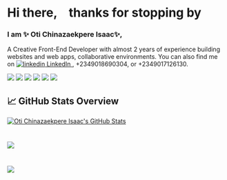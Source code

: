 
# Hi there, <img src="https://raw.githubusercontent.com/MartinHeinz/MartinHeinz/master/wave.gif" width="14px"> thanks for stopping by

### I am ✨ Oti Chinazaekpere Isaac✨,

A Creative Front-End Developer with almost 2 years of experience building websites and web apps, collaborative environments. You can also find me on 
<a href="https://www.linkedin.com/in/chinaza oti/" rel="nofollow noreferrer">
  <img src="https://i.stack.imgur.com/gVE0j.png" alt="linkedin"> LinkedIn
</a>, +2349018690304, or +2349017126130.

![](https://img.shields.io/badge/code-HTML-informational?style=flat&logo=html5&logoColor=white&color=2bbc8a)
![](https://img.shields.io/badge/tools-CSS-informational?style=flat&logo=css3&logoColor=white&color=2bbc8a)
![](https://img.shields.io/badge/Tools-SASS/SCSS-informational?style=flat&logo=sass&logoColor=white&color=2bbc8a)
![](https://img.shields.io/badge/Code-JavaScript-informational?style=flat&logo=javascript&logoColor=white&color=2bbc8a)
![](https://img.shields.io/badge/Code-React-informational?style=flat&logo=react&logoColor=white&color=2bbc8a)
![](https://img.shields.io/badge/Tools-Bootstrap-informational?style=flat&logo=bootstrap&logoColor=white&color=2bbc8a)

## &#x1f4c8; GitHub Stats Overview
<a href="https://github.com/otiisaac199">
  <img align="center" src="https://github-readme-stats.vercel.app/api?username=otiisaac199&count_private=true&show_icons=true&theme=dracula" alt="Oti Chinazaekpere Isaac's GitHub Stats" />
</a>

#
<a href="https://github.com/otiisaac199">
  <img align="center" src="https://github-readme-stats.vercel.app/api/top-langs/?username=otiisaac199&layout=compact&show_icons=true&theme=tokyonight&langs_count=8" />
</a>


#
<a href="https://github.com/otiisaac199">
  <img align="center" src="http://github-readme-streak-stats.herokuapp.com?user=otiisaac199&theme=radical&date_format=M%20j%5B%2C%20Y%5D" /> 
</a> 


<!-- Resources -->
<!-- Icons: https://simpleicons.org/ -->
<!-- GitHub Stats: https://github.com/anuraghazra/github-readme-stats -->
<!-- Emojis: https://emojipedia.org/emoji/ -->
<!-- HTML Emojis: https://www.fileformat.info/index.htm -->
<!-- Shields: https://shields.io/ -->
